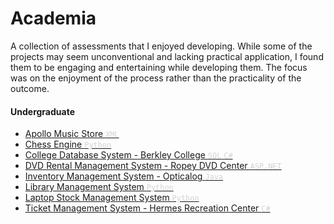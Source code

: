 # Academia

A collection of assessments that I enjoyed developing. While some of the projects may seem unconventional and lacking practical application, I found them to be engaging and entertaining while developing them. The focus was on the enjoyment of the process rather than the practicality of the outcome.
<br/>

#### Undergraduate

<ul>
    <li>
        <a href="./Apollo_Music_Center/">Apollo Music Store <span style="color:lightgrey">
                <code>XML</code>
            </span>
        </a>
    </li>
    <li>
        <a href="https://github.com/crypticsy/Playground/tree/master/Game_Engine/Chess/" target="_blank">Chess Engine <span style="color:lightgrey">
                <code>Python</code>
            </span>
        </a>
    </li>
    <li>
        <a href="./Berkley_College_System/">College Database System - Berkley College <span style="color:lightgrey">
                <code>SQL</code>
                <code>C#</code>
            </span>
        </a>
    </li>
    <li>
        <a href="https://github.com/crypticsy/RopeyDVDManagementSystem/" target="_blank">DVD Rental Management System - Ropey DVD Center <span style="color:lightgrey">
                <code>ASP.NET</code>
            </span>
        </a>
    </li>
    <li>
        <a href="./Opticalog/">Inventory Management System - Opticalog <span style="color:lightgrey">
                <code>Java</code>
            </span>
        </a>
    </li>
    <li>
        <a href="./Library_Management_System/">Library Management System <span style="color:lightgrey">
                <code>Python</code>
            </span>
        </a>
    </li>
    <li>
        <a href="./Stock_Management_System/">Laptop Stock Management System <span style="color:lightgrey">
                <code>Python</code>
            </span>
        </a>
    </li>
    <li>
        <a href="./Hermes_Ticket_Management_System/">Ticket Management System - Hermes Recreation Center <span style="color:lightgrey">
                <code>C#</code>
            </span>
        </a>
    </li>
</ul>